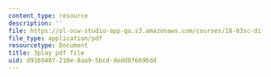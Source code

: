 ```yaml
---
content_type: resource
description: ''
file: https://ol-ocw-studio-app-qa.s3.amazonaws.com/courses/18-03sc-differential-equations-fall-2011/d9169487210e8aa95bcddedd8f6696dd_xWa5_OXI6VM.pdf
file_type: application/pdf
resourcetype: Document
title: 3play pdf file
uid: d9169487-210e-8aa9-5bcd-dedd8f6696dd
---
```


